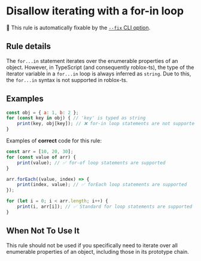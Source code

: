 # Disallow iterating with a for-in loop

🔧 This rule is automatically fixable by the [`--fix` CLI option](https://eslint.org/docs/latest/user-guide/command-line-interface#--fix).

<!-- end auto-generated rule header -->
<!-- Do not manually modify this header. Run: `npm run eslint-docs` -->

## Rule details

The `for...in` statement iterates over the enumerable properties of an object.
However, in TypeScript (and consequently roblox-ts), the type of the iterator
variable in a `for...in` loop is always inferred as `string`. Due to this,
the `for...in` syntax is not supported in roblox-ts.

## Examples

```js
const obj = { a: 1, b: 2 };
for (const key in obj) { // 'key' is typed as string
	print(key, obj[key]); // ❌ for-in loop statements are not supported!
}
```

Examples of **correct** code for this rule:

```js
const arr = [10, 20, 30];
for (const value of arr) {
	print(value); // ✅ for-of loop statements are supported
}

arr.forEach((value, index) => {
	print(index, value); // ✅ forEach loop statements are supported
});

for (let i = 0; i < arr.length; i++) {
	print(i, arr[i]); // ✅ Standard for loop statements are supported
}
```

## When Not To Use It

This rule should not be used if you specifically need to iterate over all
enumerable properties of an object, including those in its prototype chain.
